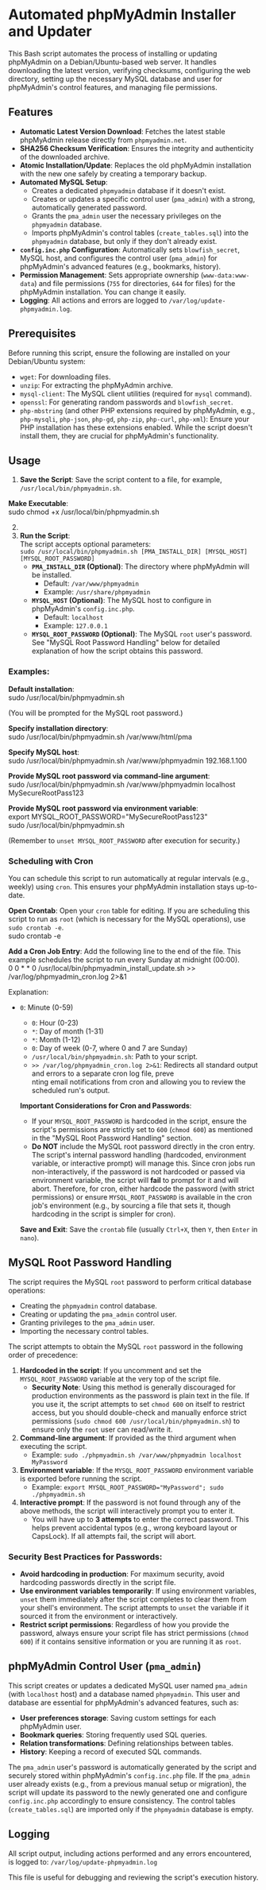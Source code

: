 # **Automated phpMyAdmin Installer and Updater**

This Bash script automates the process of installing or updating phpMyAdmin on a Debian/Ubuntu-based web server. It handles downloading the latest version, verifying checksums, configuring the web directory, setting up the necessary MySQL database and user for phpMyAdmin's control features, and managing file permissions.

## **Features**

* **Automatic Latest Version Download**: Fetches the latest stable phpMyAdmin release directly from `phpmyadmin.net`.  
* **SHA256 Checksum Verification**: Ensures the integrity and authenticity of the downloaded archive.  
* **Atomic Installation/Update**: Replaces the old phpMyAdmin installation with the new one safely by creating a temporary backup.  
* **Automated MySQL Setup**:  
  * Creates a dedicated `phpmyadmin` database if it doesn't exist.  
  * Creates or updates a specific control user (`pma_admin`) with a strong, automatically generated password.  
  * Grants the `pma_admin` user the necessary privileges on the `phpmyadmin` database.  
  * Imports phpMyAdmin's control tables (`create_tables.sql`) into the `phpmyadmin` database, but only if they don't already exist.  
* **`config.inc.php` Configuration**: Automatically sets `blowfish_secret`, MySQL host, and configures the control user (`pma_admin`) for phpMyAdmin's advanced features (e.g., bookmarks, history).  
* **Permission Management**: Sets appropriate ownership (`www-data:www-data`) and file permissions (`755` for directories, `644` for files) for the phpMyAdmin installation.  You can change it easily.
* **Logging**: All actions and errors are logged to `/var/log/update-phpmyadmin.log`.

## **Prerequisites**

Before running this script, ensure the following are installed on your Debian/Ubuntu system:

* `wget`: For downloading files.  
* `unzip`: For extracting the phpMyAdmin archive.  
* `mysql-client`: The MySQL client utilities (required for `mysql` command).  
* `openssl`: For generating random passwords and `blowfish_secret`.  
* `php-mbstring` (and other PHP extensions required by phpMyAdmin, e.g., `php-mysqli`, `php-json`, `php-gd`, `php-zip`, `php-curl`, `php-xml`): Ensure your PHP installation has these extensions enabled. While the script doesn't install them, they are crucial for phpMyAdmin's functionality.

## **Usage**

1. **Save the Script**: Save the script content to a file, for example, `/usr/local/bin/phpmyadmin.sh`.

**Make Executable**:  
sudo chmod \+x /usr/local/bin/phpmyadmin.sh

2.   
3. **Run the Script**:  
   The script accepts optional parameters:  
   `sudo /usr/local/bin/phpmyadmin.sh [PMA_INSTALL_DIR] [MYSQL_HOST] [MYSQL_ROOT_PASSWORD]`  
   * **`PMA_INSTALL_DIR` (Optional)**: The directory where phpMyAdmin will be installed.  
     * Default: `/var/www/phpmyadmin`  
     * Example: `/usr/share/phpmyadmin`  
   * **`MYSQL_HOST` (Optional)**: The MySQL host to configure in phpMyAdmin's `config.inc.php`.  
     * Default: `localhost`  
     * Example: `127.0.0.1`  
   * **`MYSQL_ROOT_PASSWORD` (Optional)**: The MySQL `root` user's password. See "MySQL Root Password Handling" below for detailed explanation of how the script obtains this password.

### **Examples:**

**Default installation**:  
sudo /usr/local/bin/phpmyadmin.sh

(You will be prompted for the MySQL root password.)

**Specify installation directory**:  
sudo /usr/local/bin/phpmyadmin.sh /var/www/html/pma

**Specify MySQL host**:  
sudo /usr/local/bin/phpmyadmin.sh /var/www/phpmyadmin 192.168.1.100

**Provide MySQL root password via command-line argument**:  
sudo /usr/local/bin/phpmyadmin.sh /var/www/phpmyadmin localhost MySecureRootPass123

**Provide MySQL root password via environment variable**:  
export MYSQL\_ROOT\_PASSWORD="MySecureRootPass123"  
sudo /usr/local/bin/phpmyadmin.sh

(Remember to `unset MYSQL_ROOT_PASSWORD` after execution for security.)

### **Scheduling with Cron**

You can schedule this script to run automatically at regular intervals (e.g., weekly) using `cron`. This ensures your phpMyAdmin installation stays up-to-date.

**Open Crontab**: Open your `cron` table for editing. If you are scheduling this script to run as `root` (which is necessary for the MySQL operations), use `sudo crontab -e`.  
sudo crontab \-e

**Add a Cron Job Entry**: Add the following line to the end of the file. This example schedules the script to run every Sunday at midnight (00:00).  
0 0 \* \* 0 /usr/local/bin/phpmyadmin_install_update.sh \>\> /var/log/phpmyadmin\_cron.log 2\>&1

Explanation:

* `0`: Minute (0-59)  
  * `0`: Hour (0-23)  
  * `*`: Day of month (1-31)  
  * `*`: Month (1-12)  
  * `0`: Day of week (0-7, where 0 and 7 are Sunday)  
  * `/usr/local/bin/phpmyadmin.sh`: Path to your script.  
  * `>> /var/log/phpmyadmin_cron.log 2>&1`: Redirects all standard output and errors to a separate cron log file, preve  
    nting email notifications from cron and allowing you to review the scheduled run's output.

  **Important Considerations for Cron and Passwords**:

  * If your `MYSQL_ROOT_PASSWORD` is hardcoded in the script, ensure the script's permissions are strictly set to `600` (`chmod 600`) as mentioned in the "MySQL Root Password Handling" section.  
  * **Do NOT** include the MySQL root password directly in the cron entry. The script's internal password handling (hardcoded, environment variable, or interactive prompt) will manage this. Since cron jobs run non-interactively, if the password is not hardcoded or passed via environment variable, the script will **fail** to prompt for it and will abort. Therefore, for cron, either hardcode the password (with strict permissions) or ensure `MYSQL_ROOT_PASSWORD` is available in the cron job's environment (e.g., by sourcing a file that sets it, though hardcoding in the script is simpler for cron).

  **Save and Exit**: Save the `crontab` file (usually `Ctrl+X`, then `Y`, then `Enter` in `nano`).

## **MySQL Root Password Handling**

The script requires the MySQL `root` password to perform critical database operations:

* Creating the `phpmyadmin` control database.  
* Creating or updating the `pma_admin` control user.  
* Granting privileges to the `pma_admin` user.  
* Importing the necessary control tables.

The script attempts to obtain the MySQL `root` password in the following order of precedence:

1. **Hardcoded in the script**: If you uncomment and set the `MYSQL_ROOT_PASSWORD` variable at the very top of the script file.  
   * **Security Note**: Using this method is generally discouraged for production environments as the password is plain text in the file. If you use it, the script attempts to set `chmod 600` on itself to restrict access, but you should double-check and manually enforce strict permissions (`sudo chmod 600 /usr/local/bin/phpmyadmin.sh`) to ensure only the `root` user can read/write it.  
2. **Command-line argument**: If provided as the third argument when executing the script.  
   * Example: `sudo ./phpmyadmin.sh /var/www/phpmyadmin localhost MyPassword`  
3. **Environment variable**: If the `MYSQL_ROOT_PASSWORD` environment variable is exported before running the script.  
   * Example: `export MYSQL_ROOT_PASSWORD="MyPassword"; sudo ./phpmyadmin.sh`  
4. **Interactive prompt**: If the password is not found through any of the above methods, the script will interactively prompt you to enter it.  
   * You will have up to **3 attempts** to enter the correct password. This helps prevent accidental typos (e.g., wrong keyboard layout or CapsLock). If all attempts fail, the script will abort.

### **Security Best Practices for Passwords:**

* **Avoid hardcoding in production**: For maximum security, avoid hardcoding passwords directly in the script file.  
* **Use environment variables temporarily**: If using environment variables, `unset` them immediately after the script completes to clear them from your shell's environment. The script attempts to `unset` the variable if it sourced it from the environment or interactively.  
* **Restrict script permissions**: Regardless of how you provide the password, always ensure your script file has strict permissions (`chmod 600`) if it contains sensitive information or you are running it as `root`.

## **phpMyAdmin Control User (`pma_admin`)**

This script creates or updates a dedicated MySQL user named `pma_admin` (with `localhost` host) and a database named `phpmyadmin`. This user and database are essential for phpMyAdmin's advanced features, such as:

* **User preferences storage**: Saving custom settings for each phpMyAdmin user.  
* **Bookmark queries**: Storing frequently used SQL queries.  
* **Relation transformations**: Defining relationships between tables.  
* **History**: Keeping a record of executed SQL commands.

The `pma_admin` user's password is automatically generated by the script and securely stored within phpMyAdmin's `config.inc.php` file. If the `pma_admin` user already exists (e.g., from a previous manual setup or migration), the script will update its password to the newly generated one and configure `config.inc.php` accordingly to ensure consistency. The control tables (`create_tables.sql`) are imported only if the `phpmyadmin` database is empty.

## **Logging**

All script output, including actions performed and any errors encountered, is logged to: `/var/log/update-phpmyadmin.log`

This file is useful for debugging and reviewing the script's execution history.
